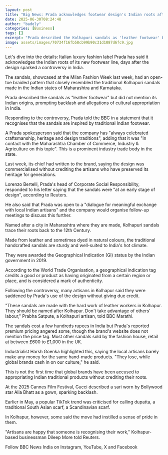```yaml
---
layout: post
title: "Big News: Prada acknowledges footwear design's Indian roots after backlash"
date: 2025-06-30T08:24:48
author: "badely"
categories: [Business]
tags: []
excerpt: "Prada described the Kolhapuri sandals as 'leather footwear' but did not mention its origins, prompting backlash."
image: assets/images/70734f16fb58cb99b90c31d1087d6fc9.jpg
---
```


Let's dive into the details: Italian luxury fashion label Prada has said it acknowledges the Indian roots of its new footwear line, days after the design sparked a controversy in India.

The sandals, showcased at the Milan Fashion Week last week, had an open-toe braided pattern that closely resembled the traditional Kolhapuri sandals made in  the Indian states of Maharashtra and Karnataka.

Prada described the sandals as "leather footwear" but did not mention its Indian origins, prompting backlash and allegations of cultural appropriation in India.

Responding to the controversy, Prada told the BBC in a statement that it recognises that the sandals are inspired by traditional Indian footwear.

A Prada spokesperson said that the company has "always celebrated craftsmanship, heritage and design traditions", adding that it was "in contact with the Maharashtra Chamber of Commerce, Industry & Agriculture on this topic". This is a prominent industry trade body in the state. 

Last week, its chief had written to the brand, saying the design was commercialised without crediting the artisans who have preserved its heritage for generations.

Lorenzo Bertelli, Prada's head of Corporate Social Responsibility, responded to his letter saying that the sandals were "at an early stage of design", according to Reuters. 

He also said that Prada was open to a "dialogue for meaningful exchange with local Indian artisans" and the company would organise follow-up meetings to discuss this further.

Named after a city in Maharashtra where they are made, Kolhapuri sandals trace their roots back to the 12th Century.

Made from leather and sometimes dyed in natural colours, the traditional handcrafted sandals are sturdy and well-suited to India's hot climate.

They were awarded the Geographical Indication (GI) status by the Indian government in 2019.

According to the World Trade Organisation, a geographical indication tag credits a good or product as having originated from a certain region or place, and is considered a mark of authenticity.

Following the controversy, many artisans in Kolhapur said they were saddened by Prada's use of the design without giving due credit.

"These sandals are made with the hard work of leather workers in Kolhapur. They should be named after Kolhapur. Don't take advantage of others' labour," Prabha Satpute, a Kolhapuri artisan, told BBC Marathi.

The sandals cost a few hundreds rupees in India but Prada's reported premium pricing angered some, though the brand's website does not mention the price tag. Most other sandals sold by the fashion house, retail at between £600 to £1,000 in the UK. 

Industrialist Harsh Goenka highlighted this, saying the local artisans barely make any money for the same hand-made products. "They lose, while global brands cash in on our culture," he said.

This is not the first time that global brands have been accused to appropriating Indian traditional products without crediting their roots.

At the 2025 Cannes Film Festival, Gucci described a sari worn by Bollywood star Alia Bhatt as a gown, sparking backlash.

Earlier in May,  a popular TikTok trend was criticised for calling dupatta, a traditional South Asian scarf, a Scandinavian scarf.

In Kolhapur, however, some said the move had instilled a sense of pride in them.

"Artisans are happy that someone is recognising their work," Kolhapur-based businessman Dileep More told Reuters. 

Follow BBC News India on Instagram, YouTube, X and Facebook


